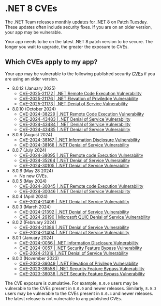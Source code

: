 # .NET 8 CVEs

The .NET Team releases [monthly updates for .NET 8](https://github.com/dotnet/announcements/labels/.NET%208.0) on [Patch Tuesday](https://en.wikipedia.org/wiki/Patch_Tuesday). These updates often include security fixes. If you are on an older version, your app may be vulnerable.

Your app needs to be on the latest .NET 8 patch version to be secure. The longer you wait to upgrade, the greater the exposure to CVEs.

## Which CVEs apply to my app?

Your app may be vulnerable to the following published security [CVEs](https://www.cve.org/) if you are using an older version.

- 8.0.12 (January 2025)
  - [CVE-2025-21172 | .NET Remote Code Execution Vulnerability](https://github.com/dotnet/announcements/issues/xxx)
  - [CVE-2025-21176 | .NET Elevation of Priviledge Vulnerability](https://github.com/dotnet/announcements/issues/xxx)
  - [CVE-2025-21173 | .NET Denial of Service Vulnerability](https://github.com/dotnet/announcements/issues/xxx)
- 8.0.10 (October 2024)
  - [CVE-2024-38229 | .NET Remote Code Execution Vulnerability](https://github.com/dotnet/announcements/issues/326)
  - [CVE-2024-43483 | .NET Denial of Service Vulnerability](https://github.com/dotnet/announcements/issues/327)
  - [CVE-2024-43484 | .NET Denial of Service Vulnerability](https://github.com/dotnet/announcements/issues/328)
  - [CVE-2024-43485 | .NET Denial of Service Vulnerability](https://github.com/dotnet/announcements/issues/329)
- 8.0.8 (August 2024)
  - [CVE-2024-38167 | .NET Information Disclosure Vulnerability](https://github.com/dotnet/announcements/issues/319)
  - [CVE-2024-38168 | .NET Denial of Service Vulnerability](https://github.com/dotnet/announcements/issues/320)
- 8.0.7 (July 2024)
  - [CVE-2024-38095 | .NET Remote code Execution Vulnerability](https://github.com/dotnet/announcements/issues/312)
  - [CVE-2024-35264 | .NET Denial of Service Vulnerability](https://github.com/dotnet/announcements/issues/314)
  - [CVE-2024-30105 | .NET Denial of Service Vulnerability](https://github.com/dotnet/announcements/issues/315)
- 8.0.6 (May 28 2024)
  - No new CVEs.
- 8.0.5 (May 2024)
  - [CVE-2024-30045 | .NET Remote code Execution Vulnerability](https://github.com/dotnet/announcements/issues/307)
  - [CVE-2024-30046 | .NET Denial of Service Vulnerability](https://github.com/dotnet/announcements/issues/308)
- 8.0.4 (April 2024)
  - [CVE-2024-21409 | .NET Denial of Service Vulnerability](https://github.com/dotnet/announcements/issues/303)
- 8.0.3 (March 2024)
  - [CVE-2024-21392 | .NET Denial of Service Vulnerability](https://github.com/dotnet/announcements/issues/299)
  - [CVE-2024-26190 | Microsoft QUIC Denial of Service Vulnerability](https://github.com/dotnet/announcements/issues/300)
- 8.0.2 (February 2024)
  - [CVE-2024-21386 | .NET Denial of Service Vulnerability](https://github.com/dotnet/announcements/issues/295)
  - [CVE-2024-21404 | .NET Denial of Service Vulnerability](https://github.com/dotnet/announcements/issues/296)
- 8.0.1 (January 2024)
  - [CVE-2024-0056 | .NET Information Disclosure Vulnerability](https://github.com/dotnet/announcements/issues/292)
  - [CVE-2024-0057 | .NET Security Feature Bypass Vulnerability](https://github.com/dotnet/announcements/issues/291)
  - [CVE-2024-21319 | .NET Denial of Service Vulnerability](https://github.com/dotnet/announcements/issues/290)
- 8.0.0 (November 2023)
  - [CVE-2023-36049 | .NET Elevation of Privilege Vulnerability](https://github.com/dotnet/announcements/issues/287)
  - [CVE-2023-36558 | .NET Security Feature Bypass Vulnerability](https://github.com/dotnet/announcements/issues/288)
  - [CVE-2023-36038 | .NET Security Feature Bypass Vulnerability](https://github.com/dotnet/announcements/issues/286)

The CVE exposure is cumulative. For example, `8.0.0` users may be vulnerable to the CVEs present in `8.0.0` and newer releases. Similarly, `8.0.3` users may be vulnerable to the CVEs present in `8.0.4` and newer releases. The latest release is not vulnerable to any published CVEs.
